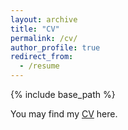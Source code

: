 ```yaml
---
layout: archive
title: "CV"
permalink: /cv/
author_profile: true
redirect_from:
  - /resume
---
```


{% include base_path %}

You may find my [CV](https://github.com/lkcao/lkcao.github.io/blob/master/CV-Likun.pdf) here.